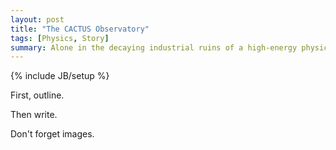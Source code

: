 ```yaml
---
layout: post
title: "The CACTUS Observatory"
tags: [Physics, Story]
summary: Alone in the decaying industrial ruins of a high-energy physics observatory.
---
```

{% include JB/setup %}

First, outline.

Then write.

Don't forget images.
